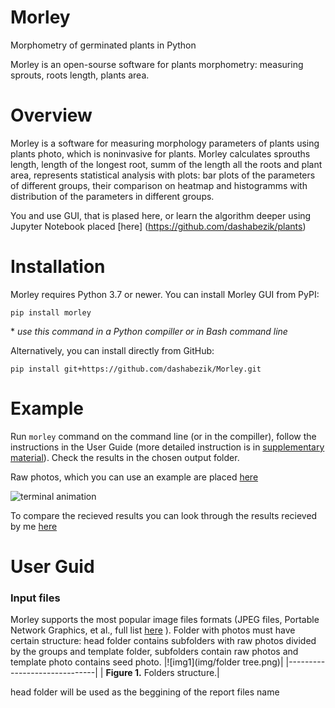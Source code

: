 # Morley

Morphometry of germinated plants in Python

Morley is an open-sourse software for plants morphometry: measuring sprouts, roots length, plants area.

# Overview

Morley is a software for measuring morphology parameters of plants using plants photo, which is noninvasive for plants. Morley calculates sprouths length, length of the longest root, summ of the length all the roots and plant area, represents statistical analysis with plots: bar plots of the parameters of different groups, their comparison on heatmap and histogramms with distribution of the parameters in different groups.

You and use GUI, that is plased here, or learn the algorithm deeper using Jupyter Notebook placed [here] (https://github.com/dashabezik/plants)

# Installation

Morley requires Python 3.7 or newer. You can install Morley GUI from PyPI:
```
pip install morley
```
\* *use this command in a Python compiller or in Bash command line*

Alternatively, you can install directly from GitHub:

```
pip install git+https://github.com/dashabezik/Morley.git
```

# Example

Run ``` morley ``` command on the command line (or in the compiller), follow the instructions in the User Guide (more detailed instruction is in [supplementary material]()). Check the results in the chosen output folder. 

Raw photos, which you can use an example are placed [here](https://github.com/dashabezik/plants)

![terminal animation](img/morley_launch.gif)

To compare the recieved results you can look through the results recieved by me [here](https://github.com/dashabezik/plants)

# User Guid
### Input files

Morley supports the most popular image files formats (JPEG files, Portable Network Graphics, et al., full list [here](https://docs.opencv.org/3.4/d4/da8/group__imgcodecs.html#ga288b8b3da0892bd651fce07b3bbd3a56) ).
Folder with photos must have certain structure: head folder contains subfolders with raw photos divided by the groups and template folder, subfolders contain raw photos and template photo contains seed photo.
|![img1](img/folder tree.png)|
|------------------------------|
| **Figure 1.** Folders structure.|

head folder will be used as the beggining of the report files name

